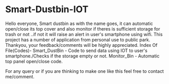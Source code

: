 # Smart-Dustbin-IOT
Hello everyone,
Smart dustbin as with the name goes, it can automatic open/close its top cover and also monitor if theres is sufficient storage for trash or not ..if not it will raise an alert in user's smartphone using wifi. This project has a number of application from personal use to public park. Thankyou, your feedback/comments will be highly appreciated.
Index Of File(Codes)-
Smart_DustBin - Code to send data using IOT to user's smartphone./Checks if the storage empty or not.
Monitor_Bin - Automatic top panel open/close code.

For any query or if you are thinking to make one like this feel free to contact me/comment.
